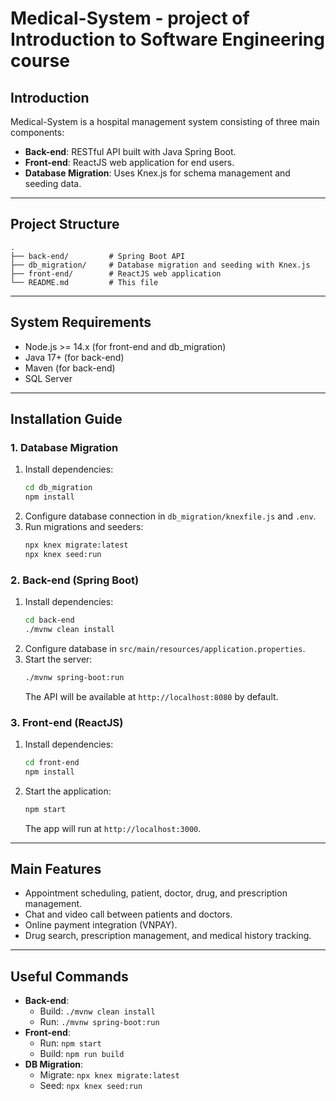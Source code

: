 # Medical-System - project of **Introduction to Software Engineering** course

## Introduction

Medical-System is a hospital management system consisting of three main components:

- **Back-end**: RESTful API built with Java Spring Boot.
- **Front-end**: ReactJS web application for end users.
- **Database Migration**: Uses Knex.js for schema management and seeding data.

---

## Project Structure

```
.
├── back-end/         # Spring Boot API
├── db_migration/     # Database migration and seeding with Knex.js
├── front-end/        # ReactJS web application
└── README.md         # This file
```

---

## System Requirements

- Node.js >= 14.x (for front-end and db_migration)
- Java 17+ (for back-end)
- Maven (for back-end)
- SQL Server

---

## Installation Guide

### 1. Database Migration

1. Install dependencies:
   ```sh
   cd db_migration
   npm install
   ```
2. Configure database connection in `db_migration/knexfile.js` and `.env`.
3. Run migrations and seeders:
   ```sh
   npx knex migrate:latest
   npx knex seed:run
   ```

### 2. Back-end (Spring Boot)

1. Install dependencies:
   ```sh
   cd back-end
   ./mvnw clean install
   ```
2. Configure database in `src/main/resources/application.properties`.
3. Start the server:
   ```sh
   ./mvnw spring-boot:run
   ```
   The API will be available at `http://localhost:8080` by default.

### 3. Front-end (ReactJS)

1. Install dependencies:
   ```sh
   cd front-end
   npm install
   ```
2. Start the application:
   ```sh
   npm start
   ```
   The app will run at `http://localhost:3000`.

---

## Main Features

- Appointment scheduling, patient, doctor, drug, and prescription management.
- Chat and video call between patients and doctors.
- Online payment integration (VNPAY).
- Drug search, prescription management, and medical history tracking.

---

## Useful Commands

- **Back-end**:  
  - Build: `./mvnw clean install`
  - Run: `./mvnw spring-boot:run`
- **Front-end**:  
  - Run: `npm start`
  - Build: `npm run build`
- **DB Migration**:  
  - Migrate: `npx knex migrate:latest`
  - Seed: `npx knex seed:run`
